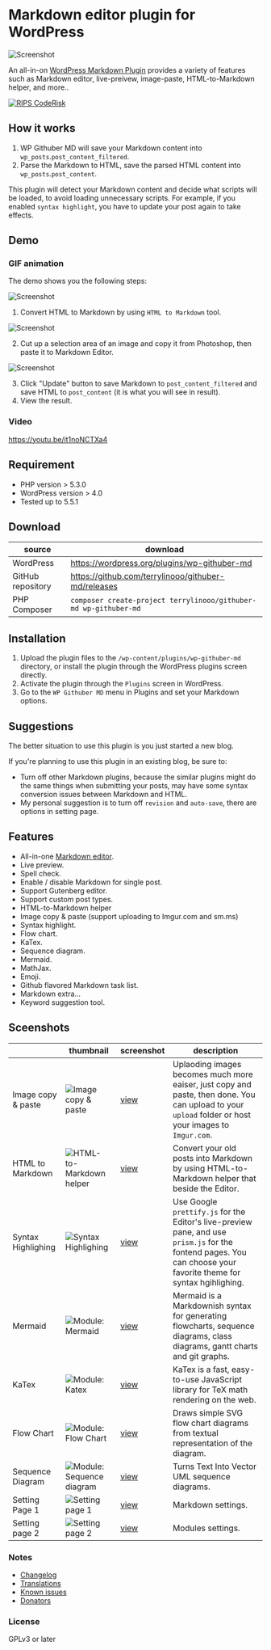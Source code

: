 # Markdown editor plugin for WordPress

![Screenshot](./assets/images/wp-githuber-md-cover.png)

An all-in-on [WordPress Markdown Plugin](https://terryl.in/en/repository/wordpress-markdown-plugin-githuber-md/) provides a variety of features such as Markdown editor, live-preivew, image-paste, HTML-to-Markdown helper, and more..

[![RIPS CodeRisk](https://coderisk.com/wp/plugin/wp-githuber-md/badge "RIPS CodeRisk")](https://coderisk.com/wp/plugin/wp-githuber-md)

## How it works

1. WP Githuber MD will save your Markdown content into `wp_posts`.`post_content_filtered`.
2. Parse the Markdown to HTML, save the parsed HTML content into `wp_posts`.`post_content`.

This plugin will detect your Markdown content and decide what scripts will be loaded, to avoid loading unnecessary scripts.
For example, if you enabled `syntax highlight`, you have to update your post again to take effects.

## Demo

### GIF animation

The demo shows you the following steps:

![Screenshot](./assets/images/screenshot-1.gif)

1. Convert HTML to Markdown by using `HTML to Markdown` tool.

![Screenshot](./assets/images/screenshot-2.gif)

2. Cut up a selection area of an image and copy it from Photoshop, then paste it to Markdown Editor.

![Screenshot](./assets/images/screenshot-3.gif)

3. Click "Update" button to save Markdown to `post_content_filtered` and save HTML to `post_content` (it is what you will see in result). 
4. View the result.

### Video

https://youtu.be/it1noNCTXa4

## Requirement

* PHP version > 5.3.0
* WordPress version > 4.0
* Tested up to 5.5.1

## Download

| source | download | 
| --- | --- | 
| WordPress | https://wordpress.org/plugins/wp-githuber-md |
| GitHub repository | https://github.com/terrylinooo/githuber-md/releases | 
| PHP Composer | `composer create-project terrylinooo/githuber-md wp-githuber-md` |

## Installation

1. Upload the plugin files to the `/wp-content/plugins/wp-githuber-md` directory, or install the plugin through the WordPress plugins screen directly.
2. Activate the plugin through the `Plugins` screen in WordPress.
3. Go to the `WP Githuber MD` menu in Plugins and set your Markdown options.

## Suggestions

The better situation to use this plugin is you just started a new blog.

If you're planning to use this plugin in an existing blog, be sure to:

- Turn off other Markdown plugins, because the similar plugins might do the same things when submitting your posts, may have some syntax conversion issues between Markdown and HTML.
- My personal suggestion is to turn off `revision` and `auto-save`, there are options in setting page.

## Features

* All-in-one [Markdown editor](https://markdown-editor.github.io/).
* Live preview.
* Spell check.
* Enable / disable Markdown for single post.
* Support Gutenberg editor.
* Support custom post types.
* HTML-to-Markdown helper
* Image copy & paste (support uploading to Imgur.com and sm.ms)
* Syntax highlight.
* Flow chart.
* KaTex.
* Sequence diagram.
* Mermaid.
* MathJax.
* Emoji.
* Github flavored Markdown task list.
* Markdown extra...
* Keyword suggestion tool.

## Sceenshots

|  | thumbnail | screenshot | description |
| --- | --- | --- | --- |
| Image copy & paste | ![Image copy & paste](https://i.imgur.com/gX4buPZ.gif) | [view](https://i.imgur.com/FObsHBG.gif) | Uplaoding images becomes much more eaiser, just copy and paste, then done. You can upload to your `upload` folder or host your images to `Imgur.com`. |
| HTML to Markdown | ![HTML-to-Markdown helper](https://i.imgur.com/P5bOKn8.gif) |[view](https://i.imgur.com/DmLhnXM.gif) | Convert your old posts into Markdown by using HTML-to-Markdown helper that beside the Editor. |
| Syntax Highlighing | ![Syntax Highlighing](https://i.imgur.com/sJclXdRm.png)  |[view](https://i.imgur.com/sJclXdR.gif) | Use Google `prettify.js` for the Editor's live-preview pane, and use `prism.js` for the fontend pages. You can choose your favorite theme for syntax hgihlighing. |
| Mermaid | ![Module: Mermaid](https://i.imgur.com/6dfCQT6m.png) | [view](https://i.imgur.com/6dfCQT6.gif) | Mermaid is a Markdownish syntax for generating flowcharts, sequence diagrams, class diagrams, gantt charts and git graphs.
| KaTex | ![Module: Katex](https://i.imgur.com/ZWUaNNOm.png) | [view](https://i.imgur.com/ZWUaNNO.gif) | KaTex is a fast, easy-to-use JavaScript library for TeX math rendering on the web. |
| Flow Chart | ![Module: Flow Chart](https://i.imgur.com/3ZQRuwQm.png) | [view](https://i.imgur.com/3ZQRuwQ.gif) | Draws simple SVG flow chart diagrams from textual representation of the diagram. |
| Sequence Diagram | ![Module: Sequence diagram](https://i.imgur.com/P7ymz9am.png) | [view](https://i.imgur.com/P7ymz9a.gif) | Turns Text Into Vector UML sequence diagrams. |
| Setting Page 1 | ![Setting page 1](https://i.imgur.com/0yhHBhLm.png) | [view](https://i.imgur.com/0yhHBhL.gif) | Markdown settings. |
| Setting page 2 | ![Setting page 2](https://i.imgur.com/Va8z7Jgm.png) | [view](https://i.imgur.com/Va8z7Jg.gif) | Modules settings. |


### Notes

- [Changelog](https://github.com/terrylinooo/githuber-md/wiki/Changelog) 
- [Translations](https://github.com/terrylinooo/githuber-md/wiki/Translations)
- [Known issues](https://github.com/terrylinooo/githuber-md/wiki/Known-Issues)
- [Donators](https://terryl.in/thank-you/)

### License

GPLv3 or later



